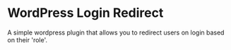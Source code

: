 WordPress Login Redirect
====================

A simple wordpress plugin that allows you to redirect users on
login based on their 'role'.